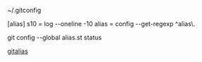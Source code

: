 ~/.gitconfig

  [alias]
          s10 = log --oneline -10
          alias = config --get-regexp ^alias\\.

git config --global alias.st status 

[gitalias](https://github.com/GitAlias/gitalias)
